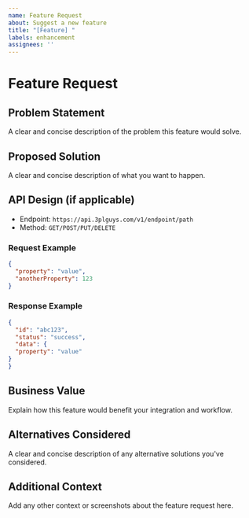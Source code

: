 ```yaml
---
name: Feature Request
about: Suggest a new feature
title: "[Feature] "
labels: enhancement
assignees: ''
---
```

# Feature Request

## Problem Statement
A clear and concise description of the problem this feature would solve.

## Proposed Solution
A clear and concise description of what you want to happen.

## API Design (if applicable)
- Endpoint: `https://api.3plguys.com/v1/endpoint/path`
- Method: `GET/POST/PUT/DELETE`

### Request Example
```json
{
  "property": "value",
  "anotherProperty": 123
}
```

### Response Example
```json
{
  "id": "abc123",
  "status": "success",
  "data": {
  "property": "value"
}
}
```

## Business Value
Explain how this feature would benefit your integration and workflow.

## Alternatives Considered
A clear and concise description of any alternative solutions you've considered.

## Additional Context
Add any other context or screenshots about the feature request here.
